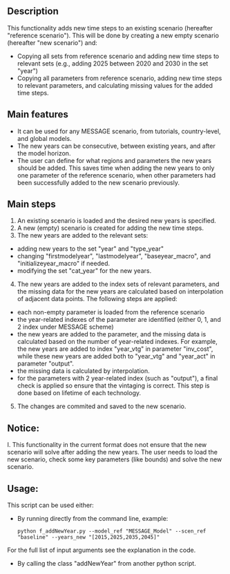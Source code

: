 ## Description
This functionality adds new time steps to an existing scenario (hereafter "reference scenario"). This will be done by creating a new empty scenario (hereafter "new scenario") and:
- Copying all sets from reference scenario and adding new time steps to relevant sets (e.g., adding 2025 between 2020 and 2030 in the set "year")
- Copying all parameters from reference scenario, adding new time steps to relevant parameters, and calculating missing values for the added time steps.

## Main features
- It can be used for any MESSAGE scenario, from tutorials, country-level, and global models.
- The new years can be consecutive, between existing years, and after the model horizon.
- The user can define for what regions and parameters the new years should be added. This saves time when adding the new years to only one parameter of the reference scenario, when other parameters had been successfully added to the new scenario previously.

## Main steps
1. An existing scenario is loaded and the desired new years is specified.
2. A new (empty) scenario is created for adding the new time steps.
3. The new years are added to the relevant sets:
- adding new years to the set "year" and "type_year"
- changing "firstmodelyear", "lastmodelyear", "baseyear_macro", and "initializeyear_macro" if needed.
- modifying the set "cat_year" for the new years.
4. The new years are added to the index sets of relevant parameters, and the missing data for the new years are calculated based on interpolation of adjacent data points. The following steps are applied:
- each non-empty parameter is loaded from the reference scenario
- the year-related indexes of the parameter are identified (either 0, 1, and 2 index under MESSAGE scheme)
- the new years are added to the parameter, and the missing data is calculated based on the number of year-related indexes. For example, the new years are added to index "year_vtg" in parameter "inv_cost", while these new years are added both to "year_vtg" and "year_act" in parameter "output".
- the missing data is calculated by interpolation.
- for the parameters with 2 year-related index (such as "output"), a final check is applied so ensure that the vintaging is correct. This step is done based on lifetime of each technology.
5. The changes are commited and saved to the new scenario.

## Notice:
I. This functionality in the current format does not ensure that the new scenario will solve after adding the new years. The user needs to load the new scenario, check some key parameters (like bounds) and solve the new scenario.

## Usage:
This script can be used either:
- By running directly from the command line, example:
    ```
    python f_addNewYear.py --model_ref "MESSAGE_Model" --scen_ref "baseline" --years_new "[2015,2025,2035,2045]"
    ```
    
For the full list of input arguments see the explanation in the code.
- By calling the class "addNewYear" from another python script.
